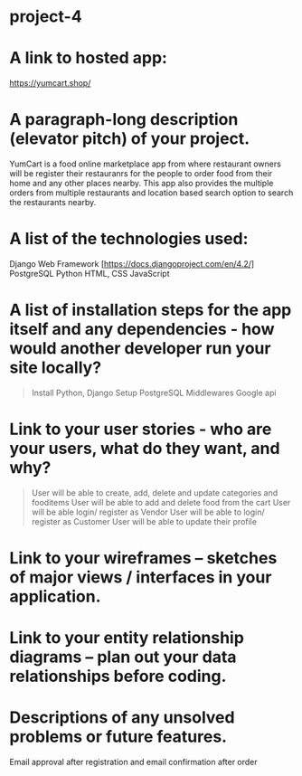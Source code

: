 # project-4

# A link to hosted app: 
https://yumcart.shop/

# A paragraph-long description (elevator pitch) of your project.
YumCart is a food online marketplace app from where restaurant owners will be register their restauranrs for the people to order food from their home and any other places nearby. This app also provides the multiple orders from multiple restaurants and location based search option to search the restaurants nearby.

# A list of the technologies used:
Django Web Framework [https://docs.djangoproject.com/en/4.2/]
PostgreSQL
Python
HTML, CSS
JavaScript


# A list of installation steps for the app itself and any dependencies - how would another developer run your site locally?
>Install Python, Django
>Setup PostgreSQL
>Middlewares
>Google api

# Link to your user stories - who are your users, what do they want, and why?

> User will be able to create, add, delete and update categories and fooditems
> User will be able to add and delete food from the cart
> User will be able login/ register as Vendor
> User will be able to login/ register as Customer
> User will be able to update their profile

# Link to your wireframes – sketches of major views / interfaces in your application.


# Link to your entity relationship diagrams – plan out your data relationships before coding.


# Descriptions of any unsolved problems or future features.

Email approval after registration and email confirmation after order